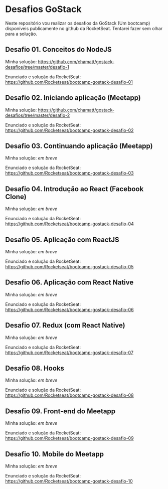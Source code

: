 # Desafios GoStack
Neste repositório vou realizar os desafios da GoStack (Um bootcamp) disponíveis publicamente no github da RocketSeat. Tentarei fazer sem olhar para a solução.

## Desafio 01. Conceitos do NodeJS

Minha solução: https://github.com/chamatt/gostack-desafios/tree/master/desafio-1

Enunciado e solução da RocketSeat: https://github.com/Rocketseat/bootcamp-gostack-desafio-01

## Desafio 02. Iniciando aplicação (Meetapp)

Minha solução: https://github.com/chamatt/gostack-desafios/tree/master/desafio-2

Enunciado e solução da RocketSeat: https://github.com/Rocketseat/bootcamp-gostack-desafio-02

## Desafio 03. Continuando aplicação (Meetapp)

Minha solução: *em breve*

Enunciado e solução da RocketSeat: https://github.com/Rocketseat/bootcamp-gostack-desafio-03

## Desafio 04. Introdução ao React (Facebook Clone)

Minha solução: *em breve*

Enunciado e solução da RocketSeat: https://github.com/Rocketseat/bootcamp-gostack-desafio-04

## Desafio 05. Aplicação com ReactJS

Minha solução: *em breve*

Enunciado e solução da RocketSeat: https://github.com/Rocketseat/bootcamp-gostack-desafio-05

## Desafio 06. Aplicação com React Native

Minha solução: *em breve*

Enunciado e solução da RocketSeat: https://github.com/Rocketseat/bootcamp-gostack-desafio-06

## Desafio 07. Redux (com React Native)

Minha solução: *em breve*

Enunciado e solução da RocketSeat: https://github.com/Rocketseat/bootcamp-gostack-desafio-07

## Desafio 08. Hooks

Minha solução: *em breve*

Enunciado e solução da RocketSeat: https://github.com/Rocketseat/bootcamp-gostack-desafio-08

## Desafio 09. Front-end do Meetapp

Minha solução: *em breve*

Enunciado e solução da RocketSeat: https://github.com/Rocketseat/bootcamp-gostack-desafio-09

## Desafio 10. Mobile do Meetapp

Minha solução: *em breve*

Enunciado e solução da RocketSeat: https://github.com/Rocketseat/bootcamp-gostack-desafio-10
